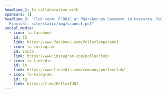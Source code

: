 ```yaml
---
headline_1: In collaboration with
sponsors: []
headline_2: "Club room: PC001E at Päärakennus basement in Hervanta. Rules (in
  Finnish): site/static/img/saannot.pdf"
social_media:
  - icon: fa-facebook
    id: fb
    link: https://www.facebook.com/PollexTampereUni
  - icon: fa-instagram
    id: insta
    link: https://www.instagram.com/pollexclub/
  - icon: fa-linkedin
    id: in
    link: https://www.linkedin.com/company/pollexclub/
  - icon: fa-telegram
    id: tg
    link: https://t.me/PollexTUNI
---
```

